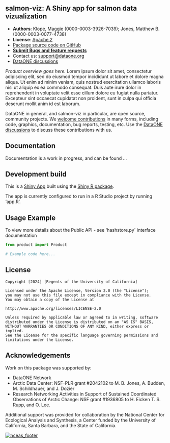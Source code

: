 ## salmon-viz: A Shiny app for salmon data vizualization

- **Authors**: Klope, Maggie (0000-0003-3926-7039); Jones, Matthew B. (0000-0003-0077-4738)
- **License**: [Apache 2](http://opensource.org/licenses/Apache-2.0)
- [Package source code on GitHub](https://github.com/NCEAS/salmon-viz)
- [**Submit Bugs and feature requests**](https://github.com/NCEAS/salmon-viz/issues)
- Contact us: support@dataone.org
- [DataONE discussions](https://github.com/DataONEorg/dataone/discussions)

*Product overview goes here.* Lorem ipsum dolor sit amet, consectetur adipiscing elit, sed do eiusmod tempor incididunt ut labore et dolore magna aliqua. Ut enim ad minim veniam, quis nostrud exercitation ullamco laboris nisi ut aliquip ex ea commodo consequat. Duis aute irure dolor in reprehenderit in voluptate velit esse cillum dolore eu fugiat nulla pariatur. Excepteur sint occaecat cupidatat non proident, sunt in culpa qui officia deserunt mollit anim id est laborum.

DataONE in general, and salmon-viz in particular, are open source, community projects.  We [welcome contributions](./CONTRIBUTING.md) in many forms, including code, graphics, documentation, bug reports, testing, etc.  Use the [DataONE discussions](https://github.com/DataONEorg/dataone/discussions) to discuss these contributions with us.


## Documentation

Documentation is a work in progress, and can be found ...

## Development build

This is a [Shiny App](https://shiny.posit.co/) built using the [Shiny R package](https://shiny.posit.co/r/getstarted/shiny-basics/lesson1/).

The app is currently configured to run in a R Studio project by running ‘app.R’.

## Usage Example

To view more details about the Public API - see 'hashstore.py` interface documentation

```py
from product import Product

# Example code here...

```

## License
```
Copyright [2024] [Regents of the University of California]

Licensed under the Apache License, Version 2.0 (the "License");
you may not use this file except in compliance with the License.
You may obtain a copy of the License at

http://www.apache.org/licenses/LICENSE-2.0

Unless required by applicable law or agreed to in writing, software
distributed under the License is distributed on an "AS IS" BASIS,
WITHOUT WARRANTIES OR CONDITIONS OF ANY KIND, either express or implied.
See the License for the specific language governing permissions and
limitations under the License.
```

## Acknowledgements
Work on this package was supported by:

- DataONE Network
- Arctic Data Center: NSF-PLR grant #2042102 to M. B. Jones, A. Budden, M. Schildhauer, and J. Dozier
- Research Networking Activities in Support of Sustained Coordinated Observations of Arctic Change: NSF grant #1936805 to H. Eicken T. S. Rupp, and O. Lee.

Additional support was provided for collaboration by the National Center for Ecological Analysis and Synthesis, a Center funded by the University of California, Santa Barbara, and the State of California.

[![nceas_footer](https://www.nceas.ucsb.edu/sites/default/files/2020-03/NCEAS-full%20logo-4C.png)](https://www.nceas.ucsb.edu)
